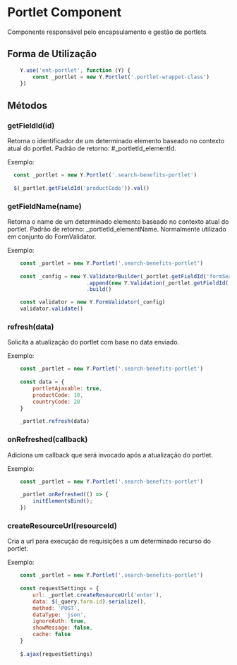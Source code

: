 # Portlet Component

Componente responsável pelo encapsulamento e gestão de portlets

## Forma de Utilização

```js
    Y.use('ent-portlet', function (Y) {
        const _portlet = new Y.Portlet('.portlet-wrappet-class')
    })
```

## Métodos

### getFieldId(id)

Retorna o identificador de um determinado elemento baseado no contexto atual do portlet.
Padrão de retorno: #_portletId_elementId.

Exemplo:

```js
  const _portlet = new Y.Portlet('.search-benefits-portlet')
  
  $(_portlet.getFieldId('productCode')).val()
```

### getFieldName(name)

Retorna o name de um determinado elemento baseado no contexto atual do portlet.
Padrão de retorno: _portletId_elementName. Normalmente utilizado em conjunto do FormValidator.

Exemplo:

```js
    const _portlet = new Y.Portlet('.search-benefits-portlet')
    
    const _config = new Y.ValidatorBuilder(_portlet.getFieldId('formSearchBenefit'))
                         .append(new Y.Validation(_portlet.getFieldId('productCode')).required())
                         .build()

    const validator = new Y.FormValidator(_config)
    validator.validate()
```

### refresh(data)

Solicita a atualização do portlet com base no data enviado.

Exemplo:

```js
    const _portlet = new Y.Portlet('.search-benefits-portlet')
    
    const data = {
        portletAjaxable: true,
        productCode: 10,
        countryCode: 20
    }
    
    _portlet.refresh(data)
```

### onRefreshed(callback)


Adiciona um callback que será invocado após a atualização do portlet.

Exemplo:

```js
    const _portlet = new Y.Portlet('.search-benefits-portlet')
    
    _portlet.onRefreshed(() => {
        initElementsBind();        
    })
```

### createResourceUrl(resourceId)

Cria a url para execução de requisições a um determinado recurso do portlet.

Exemplo:

```js
    const _portlet = new Y.Portlet('.search-benefits-portlet')
    
    const requestSettings = {
        url: _portlet.createResourceUrl('enter'),
        data: $(_query.form.id).serialize(),
        method: 'POST',
        dataType: 'json',
        ignoreAuth: true,
        showMessage: false,
        cache: false
    }
    
    $.ajax(requestSettings)
```